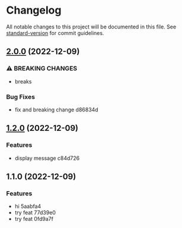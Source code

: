 # Changelog

All notable changes to this project will be documented in this file. See [standard-version](https://github.com/conventional-changelog/standard-version) for commit guidelines.

## [2.0.0](///compare/v1.2.0...v2.0.0) (2022-12-09)


### ⚠ BREAKING CHANGES

* breaks

### Bug Fixes

* fix and breaking change d86834d

## [1.2.0](///compare/v1.1.0...v1.2.0) (2022-12-09)


### Features

* display message c84d726

## 1.1.0 (2022-12-09)


### Features

* hi 5aabfa4
* try feat 77d39e0
* try feat 0fd9a7f
